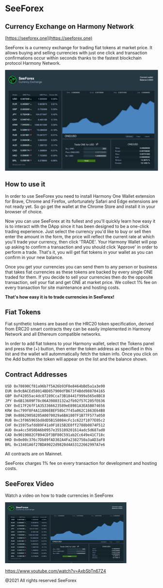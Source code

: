 # SeeForex

## Currency Exchange on Harmony Network

[https://seeforex.one](https://seeforex.one)

SeeForex is a currency exchange for trading fiat tokens at market price. It allows buying and selling currencies with just one click and transaction confirmations occur within seconds thanks to the fastest blockchain protocol Harmony Network.

![Webshot](media/webshot.jpg)

## How to use it

In order to use SeeForex you need to install Harmony One Wallet extension for Brave, Chrome and Firefox, unfortunately Safari and Edge extensions are not ready yet. So go get the wallet at the Chrome Store and install it in your browser of choice.

Now you can use SeeForex at its fullest and you'll quickly learn how easy it is to interact with the DApp since it has been designed to be a one-click trading experience. Just select the currency you'd like to buy or sell then enter the amount in the form, the price will reflect the current rate at which you'll trade your currency, then click 'TRADE'. Your Harmony Wallet will pop up asking to confirm a transaction and you should click 'Approve' in order to perform a trade. That's it, you will get fiat tokens in your wallet as you can confirm in your new balance.

Once you get your currencies you can send them to any person or business that takes fiat currencies as these tokens are backed by every single ONE traded for them. If you decide to sell your currencies then do the opposite transaction, sell your fiat and get ONE at market price. We collect 1% fee on every transaction for site maintenance and hosting costs.

**That's how easy it is to trade currencies in SeeForex!**

## Fiat Tokens

Fiat synthetic tokens are based on the HRC20 token specification, derived from ERC20 smart contracts they can be easily implemented in Harmony Network and all Ethereum compatible networks.

In order to add fiat tokens to your Harmony wallet, select the Tokens panel and press the (+) button, then enter the token address as specified in this list and the wallet will autommatically fetch the token info. Once you click on the Add button the token will appear on the list and the balance shown.

## Contract Addresses

```
USD 0x78690Cf81a96b7f5A26b93F0e8464bBd5a1a3e90 
EUR 0x9cBACEd58014BD857900dfB673f4Bdd988704165 
GBP 0xF42055ac4dc87289Cca73B18441f999a565e8BC8 
JPY 0x6B13609F78c06A39803132a2fb92f57C205fE636 
CNY 0xE17F26fF1A353366623589eE8981A3EA5B074656 
KRW 0xc799f8F4A11806EBEF58bC7f45a062C1663E64B8 
INR 0x88629058205A0070029a6BA1807F1B77F577a050 
RUB 0xc3f065965bd8dD5B158084cFc1c622f1077E05c2 
CHF 0x15975afdd89F41a9F1815B2E0ff2788b0874F512 
AUD 0xa4cc5050DA6b0957e355109201614adc5d687ad0 
CAD 0x9019082CFB94CDf3BF80C591ab2Cc649e41C718c 
HKD 0x0e00c376c7Db89fAD302A4Fa2382750a3aAD3aF8 
BRL 0x13481A6f27BDA9022d9820d4A53122662997A7e6 
```

All contracts are on Mainnet. 

SeeForex charges 1% fee on every transaction for development and hosting costs.

## SeeForex Video

Watch a video on how to trade currencies in SeeForex

[![Video](media/videoshot.jpg)](https://www.youtube.com/watch?v=AxbSbTn67Z4)

https://www.youtube.com/watch?v=AxbSbTn67Z4


@2021 All rights reserved SeeForex

